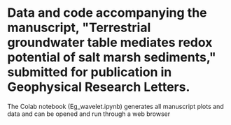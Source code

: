 # Data and code accompanying the manuscript, "Terrestrial groundwater table mediates redox potential of salt marsh sediments," submitted for publication in Geophysical Research Letters.

The Colab notebook (Eg_wavelet.ipynb) generates all manuscript plots and data and can be opened and run through a web browser
